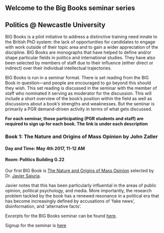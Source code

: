 ## Welcome to the Big Books seminar series
## Politics @ Newcastle University

BIG Books is a pilot initiative to address a distinctive training need innate to the British PhD system: the lack of opportunities for candidates to engage with work outside of their topic area and to gain a wider appreciation of the discipline.  BIG Books are monographs that have helped to define and/or shape particular fields in politics and international studies. They have also been selected by members of staff due to their influence (either direct or indirect) over their individual intellectual trajectories.
 
BIG Books is run in a seminar format. There is set reading from the BIG Book in question—and people are encouraged to go beyond this should they wish. This set reading is discussed in the seminar with the member of staff who nominated it serving as moderator for the discussion. This will include a short overview of the book’s position within the field as well as discussions about a book’s strengths and weaknesses. But the seminar is primarily a PGR demand-driven activity in terms of what gets discussed.

**For each seminar, those participating (PGR students and staff) are required to sign up for each book. The link is under each description**

### Book 1: The Nature and Origins of Mass Opinion by John Zaller

#### Day and Time: May 4th 2017, 11-12 AM
#### Room: Politics Building G.22

Our first BIG Book is [The Nature and Origins of Mass Opinion](http://www.cambridge.org/gb/academic/subjects/politics-international-relations/comparative-politics/nature-and-origins-mass-opinion?localeText=United+Kingdom&locale=en_GB&query=&remember_me=on) selected by Dr. [Javier Sajuria](http://www.ncl.ac.uk/gps/staff/profile/javiersajuria.html#background). 

Javier notes that this has been particularly influential in the areas of public opinion, political psychology, and media. More importantly, the research problem tackled by the book has a renewed resonance in a political era that has become increasingly defined by accusations of ‘fake news’, disinformation, and  ‘alternative facts’. 

Excerpts for the BIG Books seminar can be found [here](http://www.sajuria.com/wp-content/uploads/2017/03/Zaller_BigBooks.zip).

Signup for the seminar is [here](https://goo.gl/forms/T4h57D87dNazelwA3)



